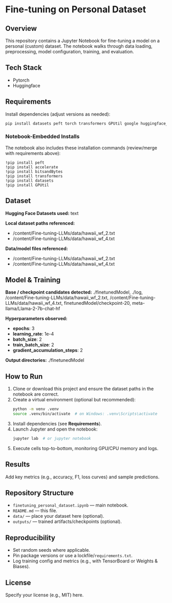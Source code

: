 # Fine-tuning on Personal Dataset


## Overview
This repository contains a Jupyter Notebook for fine-tuning a model on a personal (custom) dataset. The notebook walks through data loading, preprocessing, model configuration, training, and evaluation.

## Tech Stack
- Pytorch
- Huggingface

## Requirements
Install dependencies (adjust versions as needed):

```bash
pip install datasets peft torch transformers GPUtil google huggingface_hub
```

### Notebook-Embedded Installs
The notebook also includes these installation commands (review/merge with requirements above):

```
!pip install peft
!pip install accelerate
!pip install bitsandBytes
!pip install transformers
!pip install datasets
!pip install GPUtil
```

## Dataset
**Hugging Face Datasets used:** text

**Local dataset paths referenced:**
- /content/Fine-tuning-LLMs/data/hawaii_wf_2.txt
- /content/Fine-tuning-LLMs/data/hawaii_wf_4.txt

**Data/model files referenced:**
- /content/Fine-tuning-LLMs/data/hawaii_wf_2.txt
- /content/Fine-tuning-LLMs/data/hawaii_wf_4.txt

## Model & Training
**Base / checkpoint candidates detected:** ./finetunedModel, ./log, /content/Fine-tuning-LLMs/data/hawaii_wf_2.txt, /content/Fine-tuning-LLMs/data/hawaii_wf_4.txt, finetunedModel/checkpoint-20, meta-llama/Llama-2-7b-chat-hf

**Hyperparameters observed:**
- **epochs**: 3
- **learning_rate**: 1e-4
- **batch_size**: 2
- **train_batch_size**: 2
- **gradient_accumulation_steps**: 2

**Output directories:** ./finetunedModel

## How to Run

1. Clone or download this project and ensure the dataset paths in the notebook are correct.
2. Create a virtual environment (optional but recommended):
   ```bash
   python -m venv .venv
   source .venv/bin/activate  # on Windows: .venv\Scripts\activate
   ```
3. Install dependencies (see **Requirements**).
4. Launch Jupyter and open the notebook:
   ```bash
   jupyter lab  # or jupyter notebook
   ```
5. Execute cells top-to-bottom, monitoring GPU/CPU memory and logs.


## Results
Add key metrics (e.g., accuracy, F1, loss curves) and sample predictions.

## Repository Structure
- `finetuning_personal_dataset.ipynb` — main notebook.
- `README.md` — this file.
- `data/` — place your dataset here (optional).
- `outputs/` — trained artifacts/checkpoints (optional).

## Reproducibility
- Set random seeds where applicable.
- Pin package versions or use a lockfile/`requirements.txt`.
- Log training config and metrics (e.g., with TensorBoard or Weights & Biases).

## License
Specify your license (e.g., MIT) here.
